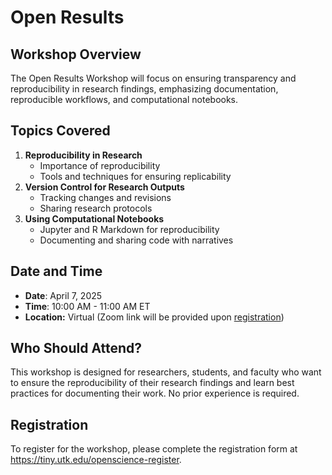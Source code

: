 # Open Results

## Workshop Overview

The Open Results Workshop will focus on ensuring transparency and reproducibility in research findings, emphasizing documentation, reproducible workflows, and computational notebooks.

## Topics Covered

1. **Reproducibility in Research**
   - Importance of reproducibility
   - Tools and techniques for ensuring replicability
2. **Version Control for Research Outputs**
   - Tracking changes and revisions
   - Sharing research protocols
3. **Using Computational Notebooks**
   - Jupyter and R Markdown for reproducibility
   - Documenting and sharing code with narratives

## Date and Time

- **Date**: April 7, 2025
- **Time**: 10:00 AM - 11:00 AM ET
- **Location:** Virtual (Zoom link will be provided upon [registration](https://tiny.utk.edu/openscience-register))

## Who Should Attend?

This workshop is designed for researchers, students, and faculty who want to ensure the reproducibility of their research findings and learn best practices for documenting their work. No prior experience is required.

## Registration

To register for the workshop, please complete the registration form at <https://tiny.utk.edu/openscience-register>.

